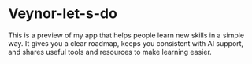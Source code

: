 # Veynor-let-s-do
This is a preview of my app that helps people learn new skills in a simple way. It gives you a clear roadmap, keeps you consistent with AI support, and shares useful tools and resources to make learning easier. 
